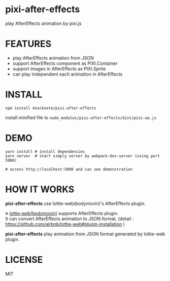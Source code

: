 # pixi-after-effects
play AfterEffects animation by pixi.js

# FEATURES

- play AfterEffects animation from JSON
- support AfterEffects component as PIXI.Container
- support images in AfterEffects as PIXI.Sprite
- can play independent each animation in AfterEffects

# INSTALL

```
npm install knocknote/pixi-after-effects
```

install minified file to `node_modules/pixi-after-effects/dist/pixi-ae.js` 

# DEMO

```
yarn install # install dependencies
yarn server  # start simply server by webpack-dev-server (using port 5000)

# access http://localhost:5000 and can see demonstration
```

# HOW IT WORKS

**pixi-after-effects** use lottie-web(bodymovin)'s AfterEffects plugin.

※ [lottie-web(bodymovin)](https://github.com/airbnb/lottie-web) supports AfterEffects plugin.  
It can convert AfterEffects animation to JSON format. (detail : https://github.com/airbnb/lottie-web#plugin-installation )  


**pixi-after-effects** play animation from JSON format generated by lottie-web plugin.  

# LICENSE

MIT

